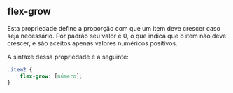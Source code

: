 ## flex-grow

Esta propriedade define a proporção com que um item deve crescer caso seja necessário. Por padrão seu valor é 0, o que indica que o item não deve crescer, e são aceitos apenas valores numéricos positivos.

A sintaxe dessa propriedade é a seguinte:

```css
.item2 {
	flex-grow: [número];
}
```
